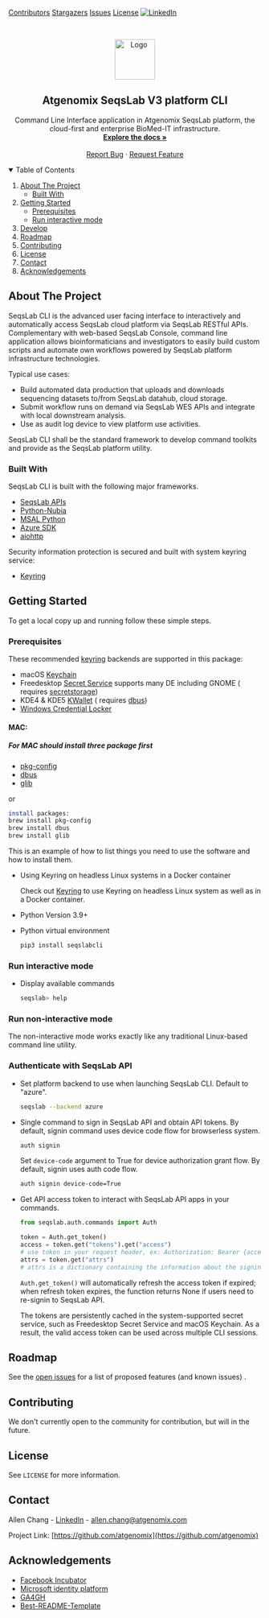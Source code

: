 <!-- PROJECT SHIELDS -->
<!--
*** I'm using markdown "reference style" links for readability.
*** Reference links are enclosed in brackets [ ] instead of parentheses ( ).
*** See the bottom of this document for the declaration of the reference variables
*** for contributors-url, forks-url, etc. This is an optional, concise syntax you may use.
*** https://www.markdownguide.org/basic-syntax/#reference-style-links
-->
[Contributors][contributors-url]
[Stargazers][stars-url]
[Issues][issues-url]
[License][license-url]
[![LinkedIn][linkedin-shield]][linkedin-url]

<!-- PROJECT LOGO -->
<br />
<p align="center">
  <a href="https://github.com/AnomeGAP/seqslab-cli">
    <img src="https://static.wixstatic.com/media/f7a6a5_1ad70ed05af04d7eb45ee5e2df347a32~mv2_d_4266_4449_s_4_2.gif" alt="Logo" width="80" height="80">
  </a>

<h2 align="center">Atgenomix SeqsLab V3 platform CLI</h2>

  <p align="center">
    Command Line Interface application in Atgenomix SeqsLab platform, the cloud-first and enterprise BioMed-IT infrastructure.
    <br />
    <a href="https://docs.atgenomix.com"><strong>Explore the docs »</strong></a>
    <br />
    <br />
    <a href="https://github.com/AnomeGAP/seqslab-cli/issues">Report Bug</a>
    ·
    <a href="https://github.com/AnomeGAP/seqslab-cli/issues">Request Feature</a>
  </p>
</p>

<!-- TABLE OF CONTENTS -->
<details open="open">
  <summary>Table of Contents</summary>
  <ol>
    <li>
      <a href="#about-the-project">About The Project</a>
      <ul>
        <li><a href="#built-with">Built With</a></li>
      </ul>
    </li>
    <li>
      <a href="#getting-started">Getting Started</a>
      <ul>
        <li><a href="#prerequisites">Prerequisites</a></li>
        <li><a href="#run-interactive-mode">Run interactive mode</a></li>
      </ul>
    </li>
    <li><a href="#develop">Develop</a></li>
    <li><a href="#roadmap">Roadmap</a></li>
    <li><a href="#contributing">Contributing</a></li>
    <li><a href="#license">License</a></li>
    <li><a href="#contact">Contact</a></li>
    <li><a href="#acknowledgements">Acknowledgements</a></li>
  </ol>
</details>

<!-- ABOUT THE PROJECT -->

## About The Project


SeqsLab CLI is the advanced user facing interface to interactively and automatically access SeqsLab cloud platform via
SeqsLab RESTful APIs. Complementary with web-based SeqsLab Console, command line application allows bioinformaticians
and investigators to easily build custom scripts and automate own workflows powered by SeqsLab platform infrastructure
technologies.

Typical use cases:

* Build automated data production that uploads and downloads sequencing datasets to/from SeqsLab datahub, cloud storage.
* Submit workflow runs on demand via SeqsLab WES APIs and integrate with local downstream analysis.
* Use as audit log device to view platform use activities.

SeqsLab CLI shall be the standard framework to develop command toolkits and provide as the SeqsLab platform utility.

### Built With

SeqsLab CLI is built with the following major frameworks.

* [SeqsLab APIs](https://api.seqslab.net/)
* [Python-Nubia](https://github.com/facebookincubator/python-nubia)
* [MSAL Python](https://msal-python.readthedocs.io/en/latest/)
* [Azure SDK](https://github.com/Azure/azure-sdk)
* [aiohttp](https://docs.aiohttp.org/en/stable/index.html)

Security information protection is secured and built with system keyring service:

* [Keyring](https://pypi.org/project/keyring/)

<!-- GETTING STARTED -->

## Getting Started

To get a local copy up and running follow these simple steps.

### Prerequisites

These recommended [keyring](https://pypi.org/project/keyring/) backends are supported in this package:

* macOS [Keychain](https://en.wikipedia.org/wiki/Keychain_%28software%29)
* Freedesktop [Secret Service](http://standards.freedesktop.org/secret-service/) supports many DE including GNOME (
  requires [secretstorage](https://pypi.python.org/pypi/secretstorage))
* KDE4 & KDE5 [KWallet](https://en.wikipedia.org/wiki/KWallet) (
  requires [dbus](https://pypi.python.org/pypi/dbus-python))
* [Windows Credential Locker](https://docs.microsoft.com/en-us/windows/uwp/security/credential-locker)

#### MAC:

##### For MAC should install three package first

* [pkg-config](https://formulae.brew.sh/formula/pkg-config)
* [dbus](https://formulae.brew.sh/formula/dbus)
* [glib](https://formulae.brew.sh/formula/glib)

or

```bash
install packages:
brew install pkg-config 
brew install dbus
brew install glib
```

This is an example of how to list things you need to use the software and how to install them.

* Using Keyring on headless Linux systems in a Docker container

  Check out [Keyring](https://pypi.org/project/keyring/) to use Keyring on headless Linux system as well as in a Docker
  container.

* Python Version 3.9+
* Python virtual environment

  ```bash
  pip3 install seqslabcli
  ```

### Run interactive mode

* Display available commands
  ```bash
  seqslab> help
  ```

### Run non-interactive mode

The non-interactive mode works exactly like any traditional Linux-based command line utility.

### Authenticate with SeqsLab API

* Set platform backend to use when launching SeqsLab CLI. Default to "azure".

  ```bash
  seqslab --backend azure
  ```

* Single command to sign in SeqsLab API and obtain API tokens. By default, signin command uses device code flow for
  browserless system.

  ```bash
  auth signin
  ```

  Set `device-code` argument to True for device authorization grant flow. By default, signin uses auth code flow.

  ```bash
  auth signin device-code=True
  ```

* Get API access token to interact with SeqsLab API apps in your commands.

  ```python
  from seqslab.auth.commands import Auth
  
  token = Auth.get_token()
  access = token.get("tokens").get("access")
  # use token in your request header, ex: Authorization: Bearer {access}
  attrs = token.get("attrs")
  # attrs is a dictionary containing the information about the signing-in user.
  ```

  `Auth.get_token()` will automatically refresh the access token if expired; when refresh token expires, the function
  returns None if users need to re-signin to SeqsLab API.

  The tokens are persistently cached in the system-supported secret service, such as Freedesktop Secret Service and
  macOS Keychain. As a result, the valid access token can be used across multiple CLI sessions.

<!-- ROADMAP -->

## Roadmap

See the [open issues](https://github.com/AnomeGAP/seqslab-cli/issues) for a list of proposed features (and known issues)
.



<!-- CONTRIBUTING -->

## Contributing

We don't currently open to the community for contribution, but will in the future.


<!-- LICENSE -->

## License

See `LICENSE` for more information.



<!-- CONTACT -->

## Contact

Allen Chang - [LinkedIn](https://www.linkedin.com/in/allen-chang/) - allen.chang@atgenomix.com

Project Link: [https://github.com/atgenomix](https://github.com/atgenomix)



<!-- ACKNOWLEDGEMENTS -->

## Acknowledgements

* [Facebook Incubator](https://github.com/facebookincubator)
* [Microsoft identity platform](https://docs.microsoft.com/en-us/azure/active-directory/develop/active-directory-v2-protocols)
* [GA4GH](https://www.ga4gh.org/)
* [Best-README-Template](https://github.com/othneildrew/Best-README-Template)

<!-- MARKDOWN LINKS & IMAGES -->
<!-- https://www.markdownguide.org/basic-syntax/#reference-style-links -->

[contributors-url]: https://github.com/AnomeGAP/seqslab-cli/graphs/contributors

[stars-url]: https://github.com/AnomeGAP/seqslab-cli/stargazers

[issues-url]: https://github.com/AnomeGAP/seqslab-cli/issues

[license-url]: https://github.com/AnomeGAP/seqslab-cli/blob/main/LICENSE.txt

[linkedin-shield]: https://img.shields.io/badge/-LinkedIn-black.svg?style=for-the-badge&logo=linkedin&colorB=555

[linkedin-url]: https://www.linkedin.com/company/atgenomix

[product-screenshot]: https://github.com/AnomeGAP/seqslab-cli/blob/main/Atgenomix%20SeqsLab%20V3.png
